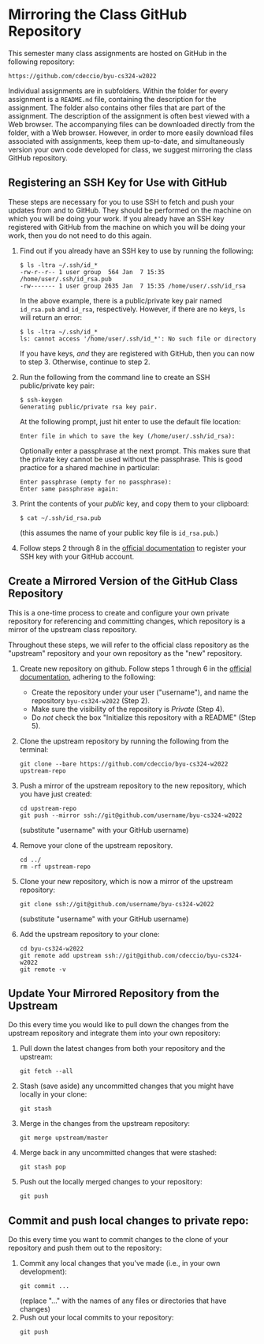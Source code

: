 # Mirroring the Class GitHub Repository

This semester many class assignments are hosted on GitHub in the following
repository:

```
https://github.com/cdeccio/byu-cs324-w2022
```

Individual assignments are in subfolders.  Within the folder for every assignment
is a `README.md` file, containing the description for the assignment.  The
folder also contains other files that are part of the assignment.  The
description of the assignment is often best viewed with a Web browser.  The
accompanying files can be downloaded directly from the folder, with a Web
browser. However, in order to more easily download files associated with
assignments, keep them up-to-date, and simultaneously version your own code
developed for class, we suggest mirroring the class GitHub repository.


## Registering an SSH Key for Use with GitHub

These steps are necessary for you to use SSH to fetch and push your updates
from and to GitHub.  They should be performed on the machine on which you will
be doing your work.  If you already have an SSH key registered with GitHub from
the machine on which you will be doing your work, then you do not need to do
this again.

 1. Find out if you already have an SSH key to use by running the following:

    ```
    $ ls -ltra ~/.ssh/id_*
    -rw-r--r-- 1 user group  564 Jan  7 15:35 /home/user/.ssh/id_rsa.pub
    -rw------- 1 user group 2635 Jan  7 15:35 /home/user/.ssh/id_rsa
    ```

    In the above example, there is a public/private key pair named `id_rsa.pub`
    and `id_rsa`, respectively.  However, if there are no keys, `ls` will
    return an error:

    ```
    $ ls -ltra ~/.ssh/id_*
    ls: cannot access '/home/user/.ssh/id_*': No such file or directory
    ```

    If you have keys, _and_ they are registered with GitHub, then you can now
    to step 3.  Otherwise, continue to step 2.

 2. Run the following from the command line to create an SSH public/private key
    pair:

    ```
    $ ssh-keygen
    Generating public/private rsa key pair.
    ```

    At the following prompt, just hit enter to use the default file location:
    ```
    Enter file in which to save the key (/home/user/.ssh/id_rsa):
    ```

    Optionally enter a passphrase at the next prompt.  This makes sure that the
    private key cannot be used without the passphrase. This is good practice
    for a shared machine in particular:

    ```
    Enter passphrase (empty for no passphrase):
    Enter same passphrase again:
    ```

 3. Print the contents of your _public_ key, and copy them to your clipboard:

    ```
    $ cat ~/.ssh/id_rsa.pub
    ```
    (this assumes the name of your public key file is `id_rsa.pub`.)

 4. Follow steps 2 through 8 in the
    [official documentation](https://docs.github.com/en/authentication/connecting-to-github-with-ssh/adding-a-new-ssh-key-to-your-github-account)
    to register your SSH key with your GitHub account.


## Create a Mirrored Version of the GitHub Class Repository

This is a one-time process to create and configure your own private repository
for referencing and committing changes, which repository is a mirror of the
upstream class repository.

Throughout these steps, we will refer to the official class repository as the
"upstream" repository and your own repository as the "new" repository.

 1. Create new repository on github. Follow steps 1 through 6 in the
    [official documentation](https://docs.github.com/en/get-started/quickstart/create-a-repo#create-a-repository),
    adhering to the following:
    - Create the repository under your user ("username"), and name the
      repository `byu-cs324-w2022` (Step 2).
    - Make sure the visibility of the repository is _Private_ (Step 4).
    - Do _not_ check the box "Initialize this repository with a README" (Step 5).

 2. Clone the upstream repository by running the following from the
    terminal:
    ```
    git clone --bare https://github.com/cdeccio/byu-cs324-w2022 upstream-repo
    ```

 3. Push a mirror of the upstream repository to the new repository, which you
    have just created:
    ```
    cd upstream-repo
    git push --mirror ssh://git@github.com/username/byu-cs324-w2022
    ```
    (substitute "username" with your GitHub username)

 4. Remove your clone of the upstream repository.
    ```
    cd ../
    rm -rf upstream-repo
    ```

 5. Clone your new repository, which is now a mirror of the upstream repository:
    ```
    git clone ssh://git@github.com/username/byu-cs324-w2022
    ```
    (substitute "username" with your GitHub username)

 6. Add the upstream repository to your clone:
    ```
    cd byu-cs324-w2022
    git remote add upstream ssh://git@github.com/cdeccio/byu-cs324-w2022
    git remote -v
    ```

## Update Your Mirrored Repository from the Upstream

Do this every time you would like to pull down the changes from the upstream
repository and integrate them into your own repository:

 1. Pull down the latest changes from both your repository and the upstream:
    ```
    git fetch --all
    ```
 2. Stash (save aside) any uncommitted changes that you might have locally in
    your clone:
    ```
    git stash
    ```
 3. Merge in the changes from the upstream repository:
    ```
    git merge upstream/master
    ```
 4. Merge back in any uncommitted changes that were stashed:
    ```
    git stash pop
    ```
 5. Push out the locally merged changes to your repository:
    ```
    git push
    ```

## Commit and push local changes to private repo:

Do this every time you want to commit changes to the clone of your repository
and push them out to the repository:

 1. Commit any local changes that you've made (i.e., in your own development):
    ```
    git commit ...
    ```
    (replace "..." with the names of any files or directories that have changes)
 2. Push out your local commits to your repository:
    ```
    git push
    ```
